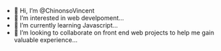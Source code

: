 - 👋 Hi, I’m @ChinonsoVincent
- 👀 I’m interested in web develpoment...
- 🌱 I’m currently learning Javascript...
- 💞️ I’m looking to collaborate on front end web projects to help me gain valuable experience...


<!---
ChinonsoVincent/ChinonsoVincent is a ✨ special ✨ repository because its `README.md` (this file) appears on your GitHub profile.
You can click the Preview link to take a look at your changes.
- 📫 How to reach me ...
--->
